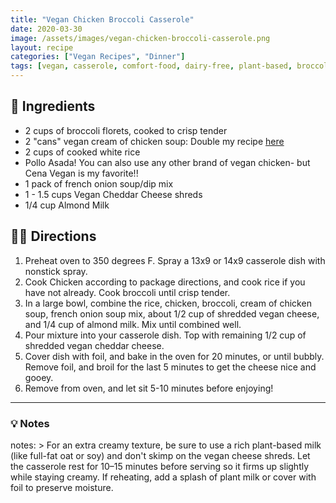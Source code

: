 ```yaml
---
title: "Vegan Chicken Broccoli Casserole"
date: 2020-03-30
image: /assets/images/vegan-chicken-broccoli-casserole.png
layout: recipe
categories: ["Vegan Recipes", "Dinner"]
tags: [vegan, casserole, comfort-food, dairy-free, plant-based, broccoli, rice, vegan-cheese, easy-dinners]
---
```


## 🧾 Ingredients

- 2 cups of broccoli florets, cooked to crisp tender
- 2 "cans" vegan cream of chicken soup: Double my recipe [here](/vegan-cream-of-chicken-soup)
- 2 cups of cooked white rice
- Pollo Asada! You can also use any other brand of vegan chicken- but Cena Vegan is my favorite!!
- 1 pack of french onion soup/dip mix
- 1 - 1.5 cups Vegan Cheddar Cheese shreds
- 1/4 cup Almond Milk

## 👩‍🍳 Directions

1. Preheat oven to 350 degrees F. Spray a 13x9 or 14x9 casserole dish with nonstick spray.
2. Cook Chicken according to package directions, and cook rice if you have not already. Cook broccoli until crisp tender.
3. In a large bowl, combine the rice, chicken, broccoli, cream of chicken soup, french onion soup mix, about 1/2 cup of shredded vegan cheese, and 1/4 cup of almond milk. Mix until combined well.
4. Pour mixture into your casserole dish. Top with remaining 1/2 cup of shredded vegan cheddar cheese. 
5. Cover dish with foil, and bake in the oven for 20 minutes, or until bubbly. Remove foil, and broil for the last 5 minutes to get the cheese nice and gooey.
6. Remove from oven, and let sit 5-10 minutes before enjoying!


---

### 💡 Notes

notes: >
  For an extra creamy texture, be sure to use a rich plant-based milk (like full-fat oat or soy) and don't skimp on the vegan cheese shreds. Let the casserole rest for 10–15 minutes before serving so it firms up slightly while staying creamy. If reheating, add a splash of plant milk or cover with foil to preserve moisture.
